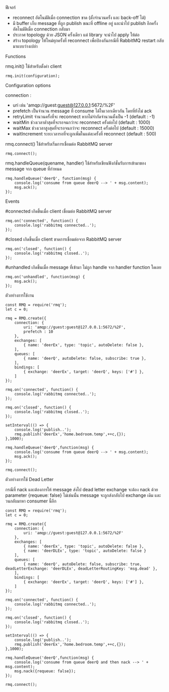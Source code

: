 ฟีเจอร์
- reconnect อัตโนมัติเมื่อ connection ขาด (ตั้งจำนวนครั้ง และ back-off ได้)
- มี buffer เก็บ message ที่ถูก publish ขณะที่ offline อยู่ และนำไป publish อีกครั้งอัตโนมัติเมื่อ connection กลับมา
- ประกาศ topology ด้วย JSON ครั้งเดียว แต่ library จะนำไป apply ให้ต่อ
- สร้าง topology ให้ใหม่ทุกครั้งที่ reconnect เพื่อป้องกันกรณีที่ RabbitMQ restart กลับมาแบบว่างเปล่า

Functions

rmq.init() ใช้สำหรับตั้งค่า client
```
rmq.init(configuration);
```

Configuration options

connection :
- uri เช่น 'amqp://guest:guest@127.0.0.1:5672/%2F'
- prefetch เป็นจำนวน message ที่ consume ได้ในเวลาเดียวกัน โดยที่ยังไม่ ack
- retryLimit จำนวนครั้งที่จะ reconnect หากไม่จำกัดจำนวนตั้งเป็น -1 (default : -1)
- waitMin ช่วงเวลาต่ำสุดที่จะรอจนกว่าจะ reconnect ครั้งต่อไป (default : 1000)
- waitMax ช่วงเวลาสูงสุดที่จะรอจนกว่าจะ reconnect ครั้งต่อไป (default : 15000)
- waitIncrement ระยะเวลารอที่จะถูกเพิ่มในแต่ละครั้งที่ reconnect (default : 500)


rmq.connect() ใช้สำหรับเริ่มการเชื่อมต่อ RabbitMQ server
```
rmq.connect();
```

rmq.handleQueue(quename, handler) ใช้สำหรับเขียนฟังก์ชั่นรับการเข้ามาของ message จาก queue ที่กำหนด
```
rmq.handleQueue('deerQ', function(msg) {
    console.log('consume from queue deerQ --> ' + msg.content);
    msg.ack();
});
```


Events

#connected เกิดขึ้นเมื่อ client เชื่อมต่อ RabbitMQ server
```
rmq.on('connected', function() {
    console.log('rabbitmq connected..');
});
```

#closed เกิดขึ้นเมื่อ client ขาดการเชื่อมต่อจาก RabbitMQ server
```
rmq.on('closed', function() {
    console.log('rabbitmq closed..');
});
```

#unhandled เกิดขึ้นเมื่อ message ที่เข้ามา ไม่ถูก handle จาก handler function ใดเลย
```
rmq.on('unhandled', function(msg) {
    msg.ack();
});
```

ตัวอย่างการใช้งาน

```
const RMQ = require('rmq');
let c = 0;

rmq = RMQ.create({
    connection: {
        uri: 'amqp://guest:guest@127.0.0.1:5672/%2F',
        prefetch : 10
    },
    exchanges: [
        { name: 'deerEx', type: 'topic', autoDelete: false },
    ],
    queues: [
        { name: 'deerQ', autoDelete: false, subscribe: true },
    ],
    bindings: [
        { exchange: 'deerEx', target: 'deerQ', keys: ['#'] },
    ]
});

rmq.on('connected', function() {
    console.log('rabbitmq connected..');
});

rmq.on('closed', function() {
    console.log('rabbitmq closed..');
});

setInterval(() => {
    console.log('publish..');
    rmq.publish('deerEx','home.bedroom.temp',++c,{});
},1000);

rmq.handleQueue('deerQ',function(msg) {
    console.log('consume from queue deerQ --> ' + msg.content);
    msg.ack();
});

rmq.connect();
```

ตัวอย่างการใช้ Dead Letter

กรณีที่ nack และต้องการให้ message ส่งไป dead letter exchange จะต้อง nack ด้วย parameter {requeue: false} ไม่เช่นนั้น message จะถูกส่งกลับไป exchange เดิม และวนกลับมาหา consumer นี้อีก

```
const RMQ = require('rmq');
let c = 0;

rmq = RMQ.create({
    connection: {
        uri: 'amqp://guest:guest@127.0.0.1:5672/%2F'
    },
    exchanges: [
        { name: 'deerEx', type: 'topic', autoDelete: false },
        { name: 'deerDLEx', type: 'topic', autoDelete: false }
    ],
    queues: [
        { name: 'deerQ', autoDelete: false, subscribe: true, deadLetterExchange: 'deerDLEx', deadLetterRoutingKey: 'msg.dead' },
    ],
    bindings: [
        { exchange: 'deerEx', target: 'deerQ', keys: ['#'] },
    ]
});

rmq.on('connected', function() {
    console.log('rabbitmq connected..');
});

rmq.on('closed', function() {
    console.log('rabbitmq closed..');
});

setInterval(() => {
    console.log('publish..');
    rmq.publish('deerEx','home.bedroom.temp',++c,{});
},1000);

rmq.handleQueue('deerQ',function(msg) {
    console.log('consume from queue deerQ and then nack --> ' + msg.content);
    msg.nack({requeue: false});
});

rmq.connect();
```

